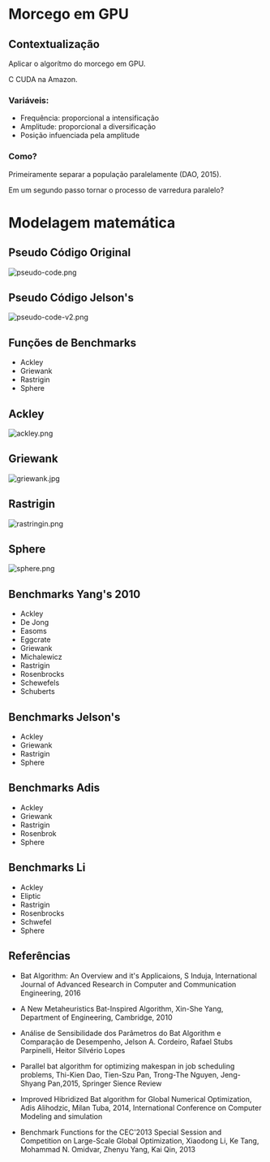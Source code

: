 Morcego em GPU
==============

Contextualização
----------------

Aplicar o algorítmo do morcego em GPU.

C CUDA na Amazon.

### Variáveis:

- Frequência: proporcional a intensificação
- Amplitude: proporcional a diversificação
- Posição infuenciada pela amplitude

### Como?

Primeiramente separar a população paralelamente (DAO, 2015).

Em um segundo passo tornar o processo de varredura paralelo?

Modelagem matemática
====================

Pseudo Código Original
----------------------
![pseudo-code.png](pseudo-code.png)


Pseudo Código Jelson's
-----------------------
![pseudo-code-v2.png](pseudo-code-v2.png)

Funções de Benchmarks
--------------------

- Ackley
- Griewank
- Rastrigin
- Sphere

Ackley
------

![ackley.png](ackley.png)

Griewank
--------

![griewank.jpg](griewank.jpg)

Rastrigin
--------

![rastringin.png](rastringin.png)

Sphere
------

![sphere.png](sphere.png)


Benchmarks Yang's 2010
----------------------

- Ackley
- De Jong
- Easoms
- Eggcrate
- Griewank
- Michalewicz
- Rastrigin
- Rosenbrocks
- Schewefels
- Schuberts


Benchmarks Jelson's
-------------------

- Ackley
- Griewank
- Rastrigin
- Sphere

Benchmarks Adis
---------------

- Ackley
- Griewank
- Rastrigin
- Rosenbrok
- Sphere

Benchmarks Li
-------------

- Ackley
- Eliptic
- Rastrigin
- Rosenbrocks
- Schwefel
- Sphere


Referências
-----------

 - Bat Algorithm: An Overview and it's Applicaions, S Induja,
International Journal of Advanced Research in Computer and
Communication Engineering, 2016

- A New Metaheuristics Bat-Inspired Algorithm, Xin-She Yang,
Department of Engineering, Cambridge, 2010

- Análise de Sensibilidade dos Parâmetros do Bat Algorithm e
Comparação de Desempenho, Jelson A. Cordeiro, Rafael Stubs
Parpinelli, Heitor Silvério Lopes

- Parallel bat algorithm for optimizing makespan in job scheduling
problems, Thi-Kien Dao, Tien-Szu Pan, Trong-The Nguyen,
Jeng-Shyang Pan,2015, Springer Sience Review

- Improved Hibridized Bat algorithm for Global Numerical
Optimization, Adis Alihodzic, Milan Tuba, 2014, International
Conference on Computer Modeling and simulation


- Benchmark Functions for the CEC'2013 Special Session and
Competition on Large-Scale Global Optimization, Xiaodong Li, Ke
Tang, Mohammad N. Omidvar, Zhenyu Yang, Kai Qin, 2013

